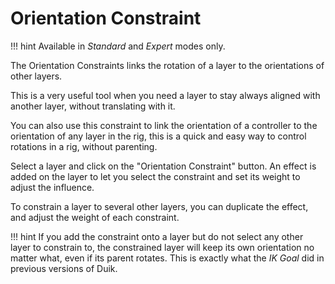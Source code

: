 # Orientation Constraint

!!! hint
    Available in _Standard_ and _Expert_ modes only.
    
The Orientation Constraints links the rotation of a layer to the orientations of other layers.

This is a very useful tool when you need a layer to stay always aligned with another layer, without translating with it.

You can also use this constraint to link the orientation of a controller to the orientation of any layer in the rig, this is a quick and easy way to control rotations in a rig, without parenting.

Select a layer and click on the "Orientation Constraint" button.
An effect is added on the layer to let you select the constraint and set its weight to adjust the influence.

To constrain a layer to several other layers, you can duplicate the effect, and adjust the weight of each constraint.

!!! hint
    If you add the constraint onto a layer but do not select any other layer to constrain to, the constrained layer will keep its own orientation no matter what, even if its parent rotates. This is exactly what the *IK Goal* did in previous versions of Duik.
